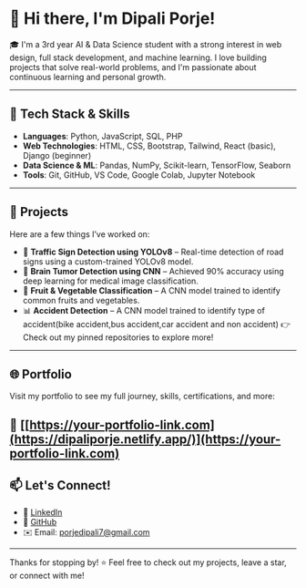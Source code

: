 # 👋 Hi there, I'm Dipali Porje!

🎓 I'm a 3rd year AI & Data Science student with a strong interest in web design, full stack development, and machine learning. I love building projects that solve real-world problems, and I'm passionate about continuous learning and personal growth.

---

## 🔧 Tech Stack & Skills

- **Languages**: Python, JavaScript, SQL, PHP
- **Web Technologies**: HTML, CSS, Bootstrap, Tailwind, React (basic), Django (beginner)
- **Data Science & ML**: Pandas, NumPy, Scikit-learn, TensorFlow, Seaborn
- **Tools**: Git, GitHub, VS Code, Google Colab, Jupyter Notebook

---

## 📁 Projects

Here are a few things I’ve worked on:

- 🚦 **Traffic Sign Detection using YOLOv8** – Real-time detection of road signs using a custom-trained YOLOv8 model.  
- 🧠 **Brain Tumor Detection using CNN** – Achieved 90% accuracy using deep learning for medical image classification.  
- 🥦 **Fruit & Vegetable Classification** – A CNN model trained to identify common fruits and vegetables.  
- 📊 **Accident Detection** – A CNN model trained to identify type of accident(bike accident,bus accident,car accident and non accident)
👉 Check out my pinned repositories to explore more!

---

## 🌐 Portfolio

Visit my portfolio to see my full journey, skills, certifications, and more:

🔗 [[https://your-portfolio-link.com](https://dipaliporje.netlify.app/)](https://your-portfolio-link.com)
---

## 📫 Let's Connect!

- 💼 [LinkedIn]([https://linkedin.com/in/dipaliporje](https://www.linkedin.com/in/dipaliporje))
- 📸 [GitHub](https://github.com/Dipali-Porje)
- ✉️ Email: porjedipali7@gmail.com

---

Thanks for stopping by! ⭐ Feel free to check out my projects, leave a star, or connect with me!

